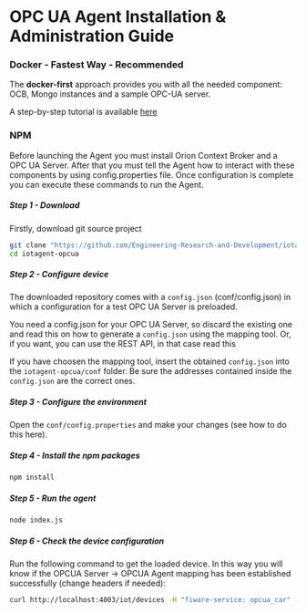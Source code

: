 # OPC UA Agent Installation & Administration Guide


### Docker - Fastest Way - Recommended
The **docker-first** approach provides you with all the needed component: OCB, Mongo instances and a sample OPC-UA server.

A step-by-step tutorial is available [here](https://github.com/Engineering-Research-and-Development/iotagent-opcua/blob/master/docs/opc_ua_agent_tutorial.md)

### NPM
Before launching the Agent you must install Orion Context Broker and a OPC UA Server. After that you must tell the Agent
how to interact with these components by using config.properties file.
Once configuration is complete you can execute these commands to run the Agent.

##### Step 1 - Download

Firstly, download git source project

```bash
git clone "https://github.com/Engineering-Research-and-Development/iotagent-opcua"
cd iotagent-opcua
```

##### Step 2 - Configure device
The downloaded repository comes with a ```config.json``` (conf/config.json) in which a configuration for a test OPC UA Server is preloaded.

You need a config.json for your OPC UA Server, so discard the existing one and read this on how to generate a ```config.json``` using the mapping tool. Or, if you want, you can use the REST API, in that case read this

If you have choosen the mapping tool, insert the obtained ```config.json``` into the ```iotagent-opcua/conf``` folder.
Be sure the addresses contained inside the ```config.json``` are the correct ones.

##### Step 3 - Configure the environment
Open the ```conf/config.properties``` and make your changes (see how to do this here).

##### Step 4 - Install the npm packages

```bash
npm install
```

##### Step 5 - Run the agent

```bash
node index.js
```
##### Step 6 - Check the device configuration 
Run the following command to get the loaded device. In this way you will know if the OPCUA Server -> OPCUA Agent mapping has been established successfully (change headers if needed):

```bash
curl http://localhost:4003/iot/devices -H "fiware-service: opcua_car" -H "fiware-servicepath: /demo"
```

